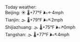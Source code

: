 Today weather:  
Beijing: ☀️ 🌡️+77°F 🌬️←4mph  
Tianjin: 🌫  🌡️+79°F 🌬️↖2mph  
Shijiazhuang: 🌫  🌡️+75°F 🌬️↗0mph  
Tangshan: 🌫  🌡️+77°F 🌬️↖4mph  
